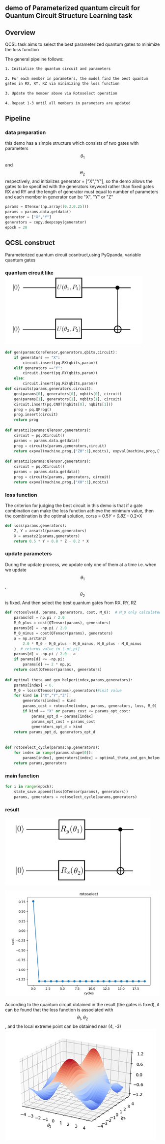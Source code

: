 ## demo of Parameterized quantum circuit for Quantum Circuit Structure Learning task


## Overview

QCSL task aims to select the best parameterized quantum gates to minimize the loss function 

The general pipeline follows:

    1. Initialize the quantum circuit and parameters

    2. For each member in parameters, the model find the best quantum gates in RX, RY, RZ via minimizing the loss function

    3. Update the member above via Rotoselect operation

    4. Repeat 1-3 until all members in parameters are updated

## Pipeline

### data preparation

this demo has a simple structure which consists of two gates with parameters $$\theta_1$$ and $$\theta_2$$ respectively, and initializes generator = ["X","Y"], so the demo allows the gates to be specified with the generators keyword rather than fixed gates RX and RY and the length of generator must equal to number of parameters and each member in generator can be "X", "Y" or "Z"

```python
params = QTensor(np.array([0.3,0.25]))
params = params.data.getdata()
generator = ["X","Y"]
generators = copy.deepcopy(generator)
epoch = 20
```

## QCSL construct

Parameterized quantum circuit cosntruct,using PyQpanda, variable quantum gates

### quantum circuit like ![quantum_circuit](quantum_circuit.png)

```python
def gen(param:CoreTensor,generators,qbits,circuit):
    if generators == "X":
        circuit.insert(pq.RX(qbits,param))
    elif generators =="Y":
        circuit.insert(pq.RY(qbits,param))
    else:
        circuit.insert(pq.RZ(qbits,param))
def circuits(params,generators,circuit):
    gen(params[0], generators[0], nqbits[0], circuit)
    gen(params[1], generators[1], nqbits[1], circuit)
    circuit.insert(pq.CNOT(nqbits[0], nqbits[1]))
    prog = pq.QProg()
    prog.insert(circuit)
    return prog

def ansatz1(params:QTensor,generators):
    circuit = pq.QCircuit()
    params = params.data.getdata()
    prog = circuits(params,generators,circuit)
    return expval(machine,prog,{"Z0":1},nqbits), expval(machine,prog,{"Y1":1},nqbits)

def ansatz2(params:QTensor,generators):
    circuit = pq.QCircuit()
    params = params.data.getdata()
    prog = circuits(params, generators, circuit)
    return expval(machine,prog,{"X0":1},nqbits)
```

### loss function

The criterion for judging the best circuit in this demo is that if a gate combination can make the loss function achieve the minimum value, then the combination is the optimal solution, corss = 0.5*Y + 0.8*Z - 0.2*X

```python
def loss(params,generators):
    Z, Y = ansatz1(params,generators)
    X = ansatz2(params,generators)
    return 0.5 * Y + 0.8 * Z - 0.2 * X
```

### update parameters

During the update process, we update only one of them at a time i.e. when we update $$\theta_1 $$, $$\theta_2$$ is fixed. And then select the best quantum gates from RX, RY, RZ

```python
def rotosolve(d, params, generators, cost, M_0):  # M_0 only calculated once
    params[d] = np.pi / 2.0
    M_0_plus = cost(QTensor(params), generators)
    params[d] = -np.pi / 2.0
    M_0_minus = cost(QTensor(params), generators)
    a = np.arctan2(
        2.0 * M_0 - M_0_plus - M_0_minus, M_0_plus - M_0_minus
    )  # returns value in (-pi,pi]
    params[d] = -np.pi / 2.0 - a
    if params[d] <= -np.pi:
        params[d] += 2 * np.pi
    return cost(QTensor(params), generators)

def optimal_theta_and_gen_helper(index,params,generators):
    params[index] = 0.
    M_0 = loss(QTensor(params),generators)#init value
    for kind in ["X","Y","Z"]:
        generators[index] = kind
        params_cost = rotosolve(index, params, generators, loss, M_0)
        if kind == "X" or params_cost <= params_opt_cost:
            params_opt_d = params[index]
            params_opt_cost = params_cost
            generators_opt_d = kind
    return params_opt_d, generators_opt_d


def rotoselect_cycle(params:np,generators):
    for index in range(params.shape[0]):
        params[index], generators[index] = optimal_theta_and_gen_helper(index,params,generators)
    return params,generators
```

### main function
```python
for i in range(epoch):
    state_save.append(loss(QTensor(params), generators))
    params, generators = rotoselect_cycle(params,generators)
```

### result

![final_quantum_circuit](final_quantum_circuit.png)

![loss](loss.png)

According to the quantum circuit obtained in the result (the gates is fixed), it can be found that the loss function is associated with $$\theta_1,\theta_2$$, and the local extreme point can be obtained near (4, -3)
![loss3d](loss3d.png)